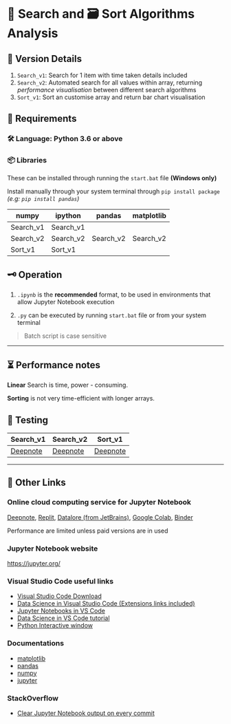 # 🔎 Search and 🗃 Sort Algorithms Analysis

## 🧩 Version Details

1. `Search_v1`: Search for 1 item with time taken details included
2. `Search_v2`: Automated search for all values within array, returning *performance visualisation* between different search algorithms
3. `Sort_v1`: Sort an customise array and return bar chart visualisation

## 📍 Requirements

### 🛠 Language: **Python 3.6** or above

### 📦 Libraries

These can be installed through running the `start.bat` file **(Windows only)**

Install manually through your system terminal through `pip install package` *(e.g: `pip install pandas`)*

numpy | ipython | pandas | matplotlib
--- | --- | --- | ---
Search_v1 | Search_v1 |  
Search_v2 | Search_v2 | Search_v2 | Search_v2
Sort_v1 | Sort_v1

## 🗝 Operation

1. `.ipynb` is the **recommended** format, to be used in environments that allow Jupyter Notebook execution

2. `.py` can be executed by running `start.bat` file or from your system terminal

> Batch script is case sensitive

---

## ⏳ Performance notes

**Linear** Search is time, power - consuming.

**Sorting** is not very time-efficient with longer arrays.

## 💊 Testing

Search_v1 | Search_v2 | Sort_v1
--- | --- | ---
[Deepnote](https://deepnote.com/project/Search-and-Sort-Analysis-eUaFHUuuT5acWy-01VhYnA/%2FSearch_v1.ipynb) | [Deepnote](https://deepnote.com/project/Search-and-Sort-Analysis-eUaFHUuuT5acWy-01VhYnA/%2FSearch_v2.ipynb) | [Deepnote](https://deepnote.com/project/Search-and-Sort-Analysis-eUaFHUuuT5acWy-01VhYnA/%2FSort_v1.ipynb)

---

## 📎 Other Links

### __Online cloud computing service__ for Jupyter Notebook

[Deepnote](https://deepnote.com/), [Replit](https://replit.com/), [Datalore (from JetBrains)](https://datalore.jetbrains.com/), [Google Colab](https://colab.research.google.com/), [Binder](https://mybinder.org/)

Performance are limited unless paid versions are in used

### Jupyter Notebook website

<https://jupyter.org/>

### Visual Studio Code useful links

* [Visual Studio Code Download](https://code.visualstudio.com/)
* [Data Science in Visual Studio Code (Extensions links included)](https://code.visualstudio.com/docs/datascience/overview)
* [Jupyter Notebooks in VS Code](https://code.visualstudio.com/docs/datascience/jupyter-notebooks)
* [Data Science in VS Code tutorial](https://code.visualstudio.com/docs/datascience/data-science-tutorial)
* [Python Interactive window](https://code.visualstudio.com/docs/python/jupyter-support-py)

### Documentations

* [matplotlib](https://matplotlib.org/stable/index.html)
* [pandas](https://pandas.pydata.org/pandas-docs/stable/index.html)
* [numpy](https://numpy.org/doc/stable/index.html)
* [jupyter](https://jupyter.readthedocs.io/en/latest/)

### StackOverflow

* [Clear Jupyter Notebook output on every commit](https://stackoverflow.com/a/58004619/14046889)
